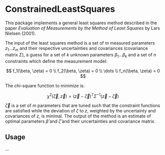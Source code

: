 # ConstrainedLeastSquares

This package implements a general least squares method described in the paper *Evaluation of Measurements by the Method of Least Squares* by 
Lars Nielsen (2001).

The input of the least squares method is a set of $m$ measured parameters $z_1 \dots z_m$ and their respective uncertainties and covariances (covariance matrix $\Sigma$), a guess for a set of $k$ unknown parameters $\beta_1 \dots \beta_k$ and a set of $n$ constraints which define the measurement model:

$$
f_1(\beta, \zeta) = 0 \\
f_2(\beta, \zeta) = 0 \\
\dots \\
f_n(\beta, \zeta) = 0
$$

The chi-square function to minimize is:

$$
\chi^2(\vec{\zeta}, \vec{z}) = (\vec{z} - \vec{\zeta})^T\Sigma^{-1}(\vec{z} - \vec{\zeta})
$$

$\vec{\zeta}$ is a set of $m$ parameters that are tuned such that the constraint functions are satisfied while the deviation of $\zeta$ to $z$, weighted by the uncertainty and covariances of $z$, is minimal.
The output of the method is an estimate of optimal parameters $\hat{\beta}$ and $\hat{\zeta}$ and their uncertainties and covariance matrix.

## Usage

...
